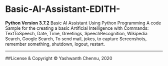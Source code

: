 # Basic-AI-Assistant-EDITH-
**Python Version 3.7.2**
Basic AI Assistant Using Python Programming 
  A code Sample for the creating a basic Artificial Intelligence with Commands:
    TextToSpeech, Date, Time, Greetings, SpeechRecognition, Wikipedia Search, Google Search, To send mail, jokes, to capture Screenshots, remember something, shutdown, logout, restart.
    
---
##License & Copyright
© Yashwanth Chennu, 2020
